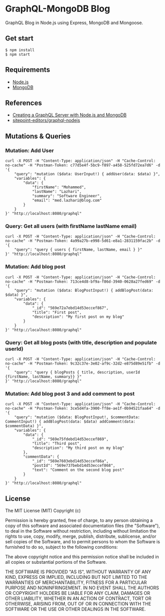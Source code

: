 # GraphQL-MongoDB Blog

GraphQL Blog in Node.js using Express, MongoDB and Mongoose.

## Get start
```
$ npm install 
$ npm start
```

## Requirements

* [Node.js](http://nodejs.org/)
* [MongoDB](https://www.mongodb.org/)

## References
* [Creating a GraphQL Server with Node.js and MongoDB](https://www.sitepoint.com/creating-graphql-server-nodejs-mongodb/)
* [sitepoint-editors/graphql-nodejs](https://github.com/sitepoint-editors/graphql-nodejs)

## Mutations & Queries

### Mutation: Add User
```
curl -X POST -H "Content-Type: application/json" -H "Cache-Control: no-cache" -H "Postman-Token: c77d5e4f-5bc9-f897-a458-525fd72ea7d6" -d '{
    "query": "mutation ($data: UserInput!) { addUser(data: $data) }",
    "variables": {
        "data": {
            "firstName": "Mohammed",
            "lastName": "Lazhari",
            "summary": "Software Engineer",
            "email": "med.lazhari@blog.com"
        }
    }
}' "http://localhost:8080/graphql"
```

### Query: Get all users (with firstName lastName email)
````
curl -X POST -H "Content-Type: application/json" -H "Cache-Control: no-cache" -H "Postman-Token: 4a99a27b-e998-5d61-e8a1-2831159fac2b" -d '{
    "query": "query { users { firstName, lastName, email } }"
}' "http://localhost:8080/graphql"
````

### Mutation: Add blog post
```
curl -X POST -H "Content-Type: application/json" -H "Cache-Control: no-cache" -H "Postman-Token: 713ce4d8-bf9a-f86d-3940-0628a27fed69" -d '{
    "query": "mutation ($data: BlogPostInput!) { addBlogPost(data: $data) }",
    "variables": {
        "data": {
            "_id": "569e72a7ebd14d53eccef867",
            "title": "First post",
            "description": "My first post on my blog"
        }
    }
}' "http://localhost:8080/graphql"
```

### Query: Get all blog posts (with title, description and populate userId)

```
curl -X POST -H "Content-Type: application/json" -H "Cache-Control: no-cache" -H "Postman-Token: 9c32c37e-3e02-af9c-32d2-e875d89e51fb" -d '{
    "query": "query { blogPosts { title, description, userId {firstName, lastName, summary}} }"
}' "http://localhost:8080/graphql"
```

### Mutation: Add blog post 3 and add comment to post
```
curl -X POST -H "Content-Type: application/json" -H "Cache-Control: no-cache" -H "Postman-Token: 3ce5d4fa-3900-ff8e-ae1f-0b94521faa64" -d '{
    "query": "mutation ($data: BlogPostInput!, $commentData: CommentInput!) { addBlogPost(data: $data) addComment(data: $commentData) }",
    "variables": {
        "data": {
            "_id": "569e75fdebd14d53eccef869",
            "title": "Third post",
            "description": "My third post on my blog"
        },
        "commentData": {
            "_id": "569e7603ebd14d53eccef86a",
            "postId": "569e737bebd14d53eccef868",
            "text": "Comment on the second blog post"
        }
    }
}' "http://localhost:8080/graphql"
```


## License

The MIT License (MIT) Copyright (c)

Permission is hereby granted, free of charge, to any person obtaining a copy of this software and associated documentation files (the "Software"), to deal in the Software without restriction, including without limitation the rights to use, copy, modify, merge, publish, distribute, sublicense, and/or sell copies of the Software, and to permit persons to whom the Software is furnished to do so, subject to the following conditions:

The above copyright notice and this permission notice shall be included in all copies or substantial portions of the Software.

THE SOFTWARE IS PROVIDED "AS IS", WITHOUT WARRANTY OF ANY KIND, EXPRESS OR IMPLIED, INCLUDING BUT NOT LIMITED TO THE WARRANTIES OF MERCHANTABILITY, FITNESS FOR A PARTICULAR PURPOSE AND NONINFRINGEMENT. IN NO EVENT SHALL THE AUTHORS OR COPYRIGHT HOLDERS BE LIABLE FOR ANY CLAIM, DAMAGES OR OTHER LIABILITY, WHETHER IN AN ACTION OF CONTRACT, TORT OR OTHERWISE, ARISING FROM, OUT OF OR IN CONNECTION WITH THE SOFTWARE OR THE USE OR OTHER DEALINGS IN THE SOFTWARE.
